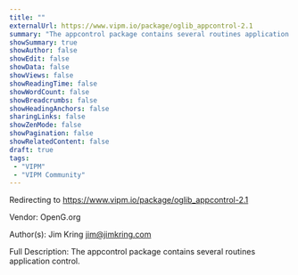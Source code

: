 ```yaml
---
title: ""
externalUrl: https://www.vipm.io/package/oglib_appcontrol-2.1
summary: "The appcontrol package contains several routines application control.."
showSummary: true
showAuthor: false
showEdit: false
showData: false
showViews: false
showReadingTime: false
showWordCount: false
showBreadcrumbs: false
showHeadingAnchors: false
sharingLinks: false
showZenMode: false
showPagination: false
showRelatedContent: false
draft: true
tags:
 - "VIPM"
 - "VIPM Community"
---
```


Redirecting to https://www.vipm.io/package/oglib_appcontrol-2.1

Vendor: OpenG.org

Author(s): Jim Kring <jim@jimkring.com>
 
Full Description:
The appcontrol package contains several routines application control.